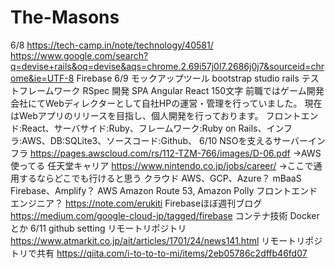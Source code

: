 # The-Masons
6/8
https://tech-camp.in/note/technology/40581/
https://www.google.com/search?q=devise+rails&oq=devise&aqs=chrome.2.69i57j0l7.2686j0j7&sourceid=chrome&ie=UTF-8
Firebase
6/9
モックアップツール
bootstrap studio
rails テストフレームワーク
RSpec
開発
SPA Angular React
150文字
前職ではゲーム開発会社にてWebディレクターとして自社HPの運営・管理を行っていました。
現在はWebアプリのリリースを目指し、個人開発を行っております。
フロントエンド:React、サーバサイド:Ruby、フレームワーク:Ruby on Rails、インフラ:AWS、DB:SQLite3、ソースコード:Github、
6/10
NSOを支えるサーバーインフラ
https://pages.awscloud.com/rs/112-TZM-766/images/D-06.pdf
→AWS使ってる
任天堂キャリア
https://www.nintendo.co.jp/jobs/career/
→ここで通用するならどこでも行けると思う
クラウド
AWS、GCP、Azure？
mBaaS
Firebase、Amplify？
AWS
Amazon Route 53, Amazon Polly
フロントエンドエンジニア？
https://note.com/erukiti
Firebaseほぼ週刊ブログ
https://medium.com/google-cloud-jp/tagged/firebase
コンテナ技術
Dockerとか
6/11
github setting リモートリポジトリ
https://www.atmarkit.co.jp/ait/articles/1701/24/news141.html
リモートリポジトリで共有
https://qiita.com/i-to-to-to-mi/items/2eb05786c2dffb46fd07
